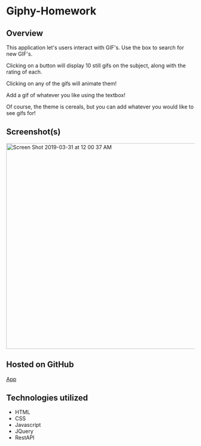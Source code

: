 # Giphy-Homework

## Overview

This application let's users interact with GIF's. Use the box to search for new GIF's.

Clicking on a button will display 10 still gifs on the subject, along with the rating of each.

Clicking on any of the gifs will animate them!

Add a gif of whatever you like using the textbox!

Of course, the theme is cereals, but you can add whatever you would like to see gifs for!

## Screenshot(s)
<img width="549" alt="Screen Shot 2019-03-31 at 12 00 37 AM" src="https://user-images.githubusercontent.com/42223683/55285834-0e0d1580-5348-11e9-9e13-1f510b5a5cd6.png">


## Hosted on GitHub

[App](https://gregmash.github.io/giphy/)

## Technologies utilized
 - HTML
 - CSS
 - Javascript
 - JQuery
 - RestAPI
